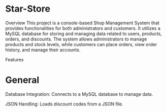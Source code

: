 # Star-Store
Overview
This project is a console-based Shop Management System that provides functionalities for both administrators and customers. It utilizes a MySQL database for storing and managing data related to users, products, orders, and discounts. The system allows administrators to manage products and stock levels, while customers can place orders, view order history, and manage their accounts.

Features

General
=======
Database Integration: Connects to a MySQL database to manage data.

JSON Handling: Loads discount codes from a JSON file.

